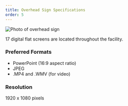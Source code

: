 ```yaml
---
title: Overhead Sign Specifications
order: 5
---
```


![Photo of overhead sign](../assets/images/photos/overhead-sign.jpg)

17 digital flat screens are located throughout the facility.

### Preferred Formats
- PowerPoint (16:9 aspect ratio)
- JPEG
- .MP4 and .WMV (for video)

### Resolution

1920 x 1080 pixels
